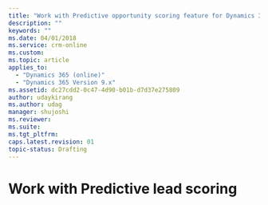 ```yaml
---
title: "Work with Predictive opportunity scoring feature for Dynamics 365 Customer Engagement  | MicrosoftDocs"
description: ""
keywords: ""
ms.date: 04/01/2018
ms.service: crm-online
ms.custom: 
ms.topic: article
applies_to:
  - "Dynamics 365 (online)"
  - "Dynamics 365 Version 9.x"
ms.assetid: dc27cdd2-0c47-4d90-b01b-d7d37e275809
author: udaykirang
ms.author: udag
manager: shujoshi
ms.reviewer: 
ms.suite: 
ms.tgt_pltfrm: 
caps.latest.revision: 01
topic-status: Drafting
---
```


# Work with Predictive lead scoring